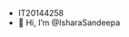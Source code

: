 -  IT20144258
- 👋 Hi, I’m @IsharaSandeepa


<!---
IsharaSandeepa/IsharaSandeepa is a ✨ special ✨ repository because its `README.md` (this file) appears on your GitHub profile.
You can click the Preview link to take a look at your changes.
--->
